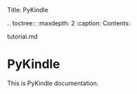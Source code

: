 Title: PyKindle

.. toctree::
   :maxdepth: 2
   :caption: Contents:
   
   tutorial.md

# PyKindle

This is PyKindle documentation.
